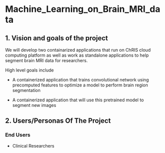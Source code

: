 # Machine_Learning_on_Brain_MRI_data

## 1. Vision and goals of the project

We will develop two containarized applications that run on ChRIS cloud computing platform as well as work as standalone applications to help segment brain MRI data for researchers.

High level goals include

* A containerized application that trains convolutional network using precomputed features to optimize a model to perform brain region segmentation

* A containerized application that will use this pretrained model to segment new images


## 2. Users/Personas Of The Project

### End Users

* Clinical Researchers

